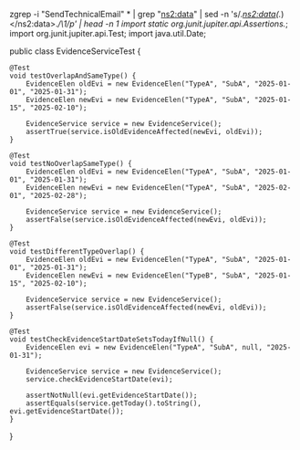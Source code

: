 
zgrep -i "SendTechnicalEmail" * | grep "<ns2:data>" | sed -n 's/.*<ns2:data>\(.*\)<\/ns2:data>.*/\1/p' | head -n 1
import static org.junit.jupiter.api.Assertions.*;
import org.junit.jupiter.api.Test;
import java.util.Date;

public class EvidenceServiceTest {

    @Test
    void testOverlapAndSameType() {
        EvidenceElen oldEvi = new EvidenceElen("TypeA", "SubA", "2025-01-01", "2025-01-31");
        EvidenceElen newEvi = new EvidenceElen("TypeA", "SubA", "2025-01-15", "2025-02-10");

        EvidenceService service = new EvidenceService();
        assertTrue(service.isOldEvidenceAffected(newEvi, oldEvi));
    }

    @Test
    void testNoOverlapSameType() {
        EvidenceElen oldEvi = new EvidenceElen("TypeA", "SubA", "2025-01-01", "2025-01-31");
        EvidenceElen newEvi = new EvidenceElen("TypeA", "SubA", "2025-02-01", "2025-02-28");

        EvidenceService service = new EvidenceService();
        assertFalse(service.isOldEvidenceAffected(newEvi, oldEvi));
    }

    @Test
    void testDifferentTypeOverlap() {
        EvidenceElen oldEvi = new EvidenceElen("TypeA", "SubA", "2025-01-01", "2025-01-31");
        EvidenceElen newEvi = new EvidenceElen("TypeB", "SubA", "2025-01-15", "2025-02-10");

        EvidenceService service = new EvidenceService();
        assertFalse(service.isOldEvidenceAffected(newEvi, oldEvi));
    }

    @Test
    void testCheckEvidenceStartDateSetsTodayIfNull() {
        EvidenceElen evi = new EvidenceElen("TypeA", "SubA", null, "2025-01-31");

        EvidenceService service = new EvidenceService();
        service.checkEvidenceStartDate(evi);

        assertNotNull(evi.getEvidenceStartDate());
        assertEquals(service.getToday().toString(), evi.getEvidenceStartDate());
    }
}

